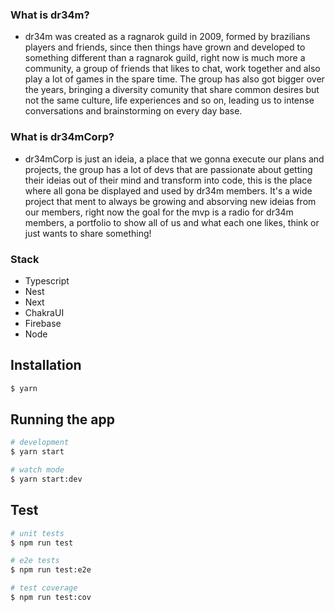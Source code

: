 ### What is dr34m?

- dr34m was created as a ragnarok guild in 2009, formed by brazilians players and friends, since then things have grown and developed to something different than a ragnarok guild, right now is much more a community, a group of friends that likes to chat, work together and also play a lot of games in the spare time. The group has also got bigger over the years, bringing a diversity comunity that share common desires but not the same culture, life experiences and so on, leading us to intense conversations and brainstorming on every day base.   

### What is dr34mCorp?

- dr34mCorp is just an ideia, a place that we gonna execute our plans and projects, the group has a lot of devs that are passionate about getting their ideias out of their mind and transform into code, this is the place where all gona be displayed and used by dr34m members. It's a wide project that ment to always be growing and absorving new ideias from our members, right now the goal for the mvp is a radio for dr34m members, a portfolio to show all of us and what each one likes, think or just wants to share something!

### Stack

- Typescript
- Nest
- Next
- ChakraUI
- Firebase
- Node

## Installation

```bash
$ yarn
```

## Running the app

```bash
# development
$ yarn start

# watch mode
$ yarn start:dev
```

## Test

```bash
# unit tests
$ npm run test

# e2e tests
$ npm run test:e2e

# test coverage
$ npm run test:cov
```
